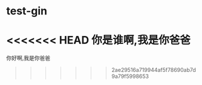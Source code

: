 # test-gin
<<<<<<< HEAD
你是谁啊,我是你爸爸
=======
你好啊,我是你爸爸
>>>>>>> 2ae29516a719944af5f78690ab7d9a79f5998653
